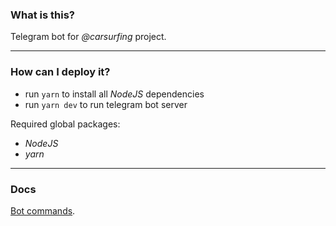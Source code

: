 ### What is this?   
Telegram bot for *@carsurfing* project.

***

### How can I deploy it?

 * run `yarn` to install all *NodeJS* dependencies
 * run `yarn dev` to run telegram bot server

Required global packages:
 * *NodeJS*
 * *yarn*
    
***

### Docs

[Bot commands](./BOT_COMMANDS.md).
